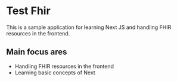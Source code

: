 # Test Fhir
This is a sample application for learning Next JS and handling FHIR resources in the frontend.

## Main focus ares
- Handling FHIR resources in the frontend
- Learning basic concepts of Next